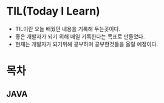 # TIL(Today I Learn)
* TIL이란 오늘 배웠던 내용을 기록해 두는곳이다.
* 좋은 개발자가 되기 위해 매일 기록한다는 목표로 만들었다.
 * 현재는 개발자가 되기위해 공부하며 공부한것들을 올릴 예정이다.
# 목차
## JAVA


